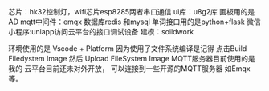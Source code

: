 

芯片：hk32控制灯，wifi芯片esp8285两者串口通信
ui库：u8g2库
画板用的是AD
mqtt中间件：emqx
数据库redis 和mysql
单词接口用的是python+flask
微信小程序:uniapp访问云平台的接口调试设备
建模：soildwork 




环境使用的是 Vscode + Platform
因为使用了文件系统编译是记得
点击Build Filedystem Image 然后 Upload FileSystem Image 
MQTT服务器目前使用的是我的 云平台目前还未对外开放， 可以连接到一些开源的MQTT服务器 如Emqx等。